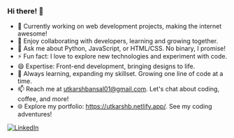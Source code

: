 ### Hi there! 👋

- 🔭 Currently working on web development projects, making the internet awesome!
- 👯 Enjoy collaborating with developers, learning and growing together.
- 💬 Ask me about Python, JavaScript, or HTML/CSS. No binary, I promise!
- ⚡ Fun fact: I love to explore new technologies and experiment with code.
- 😄 Expertise: Front-end development, bringing designs to life.
- 🌱 Always learning, expanding my skillset. Growing one line of code at a time.
- 📫 Reach me at utkarshbansal01@gmail.com. Let's chat about coding, coffee, and more!
- 🌐 Explore my portfolio: https://utkarshb.netlify.app/. See my coding adventures!

[![LinkedIn](https://img.shields.io/static/v1.svg?label=Connect&message=@Utkarsh&color=grey&logo=linkedin&labelColor=0088ff&style=social)](https://www.linkedin.com/in/utkarshbansal01/)
